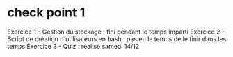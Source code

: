 # check point 1
Exercice 1 - Gestion du stockage : fini pendant le temps imparti
Exercice 2 - Script de création d'utilisateurs en bash : pas eu le temps de le finir dans les temps
Exercice 3 - Quiz : réalisé samedi 14/12
